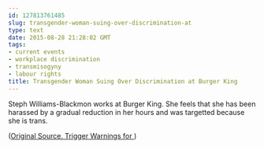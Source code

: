 ```yaml
---
id: 127813761485
slug: transgender-woman-suing-over-discrimination-at
type: text
date: 2015-08-28 21:28:02 GMT
tags:
- current events
- workplace discrimination
- transmisogyny
- labour rights
title: Transgender Woman Suing Over Discrimination at Burger King
---
```

Steph Williams-Blackmon works at Burger King. She feels that she has been harassed by a gradual reduction in her hours and was targetted because she is trans.


([Original Source. Trigger Warnings for ][1])

[1]: https://web.archive.org/web/20150828174418/http://www.wandtv.com/story/29897946/transgender-woman-suing-over-discrimination-at-burger-king